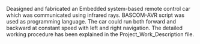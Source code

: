 Deasigned and fabricated an Embedded system-based remote control car which was communicated using infrared rays. BASCOM-AVR script was used as programming language. The car could run both forward and backward at constant speed with left and right navigation. The detailed working procedure has been explained in the Project_Work_Description file. 
